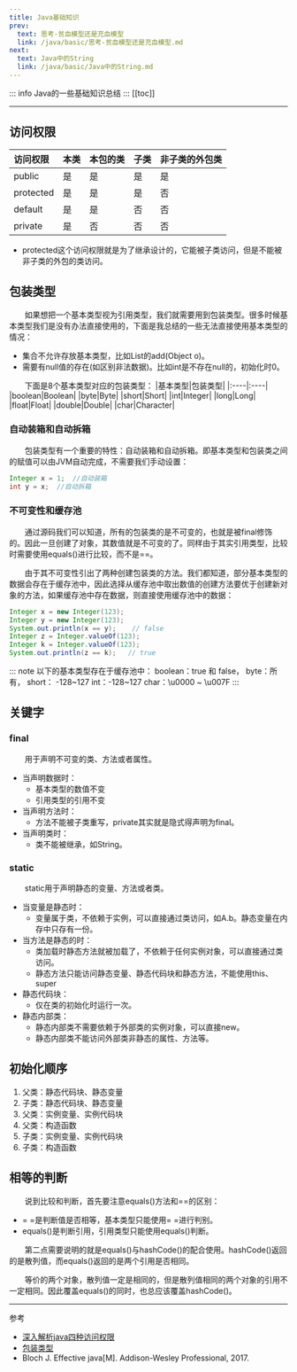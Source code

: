 ```yaml
---
title: Java基础知识
prev:
  text: 思考-贫血模型还是充血模型
  link: /java/basic/思考-贫血模型还是充血模型.md
next:
  text: Java中的String
  link: /java/basic/Java中的String.md
---
```

::: info
Java的一些基础知识总结
:::
[[toc]]

***
## 访问权限
|访问权限|本类|本包的类|子类|非子类的外包类|
|:----|:----|:----|:----|:----|
|public|是|是|是|是|
|protected|是|是|是|否|
|default|是|是|否|否|
|private|是|否|否|否|

- protected这个访问权限就是为了继承设计的，它能被子类访问，但是不能被非子类的外包的类访问。

## 包装类型
&#8195;&#8195;如果想把一个基本类型视为引用类型，我们就需要用到包装类型。很多时候基本类型我们是没有办法直接使用的，下面是我总结的一些无法直接使用基本类型的情况：

- 集合不允许存放基本类型，比如List的add(Object o)。
- 需要有null值的存在(如区别非法数据)。比如int是不存在null的，初始化时0。

&#8195;&#8195;下面是8个基本类型对应的包装类型：
|基本类型|包装类型|
|:----|:----|
|boolean|Boolean|
|byte|Byte|
|short|Short|
|int|Integer|
|long|Long|
|float|Float|
|double|Double|
|char|Character|

### 自动装箱和自动拆箱
&#8195;&#8195;包装类型有一个重要的特性：自动装箱和自动拆箱。即基本类型和包装类之间的赋值可以由JVM自动完成，不需要我们手动设置：
```java 
Integer x = 1;  //自动装箱
int y = x;  //自动拆箱
```
### 不可变性和缓存池
&#8195;&#8195;通过源码我们可以知道，所有的包装类的是不可变的，也就是被final修饰的。因此一旦创建了对象，其数值就是不可变的了。同样由于其实引用类型，比较时需要使用equals()进行比较，而不是==。

&#8195;&#8195;由于其不可变性引出了两种创建包装类的方法。我们都知道，部分基本类型的数据会存在于缓存池中，因此选择从缓存池中取出数值的创建方法要优于创建新对象的方法，如果缓存池中存在数据，则直接使用缓存池中的数据：
```java 
Integer x = new Integer(123);
Integer y = new Integer(123);
System.out.println(x == y);    // false
Integer z = Integer.valueOf(123);
Integer k = Integer.valueOf(123);
System.out.println(z == k);   // true
```
::: note
以下的基本类型存在于缓存池中：
boolean：true 和 false，
byte：所有，
short： -128~127
int：-128~127
char：\u0000 ~ \u007F
:::

## 关键字
### final
&#8195;&#8195;用于声明不可变的类、方法或者属性。
- 当声明数据时：
  - 基本类型的数值不变
  - 引用类型的引用不变
- 当声明方法时：
  - 方法不能被子类重写，private其实就是隐式得声明为final。
- 当声明类时：
  - 类不能被继承，如String。

### static
&#8195;&#8195;static用于声明静态的变量、方法或者类。
- 当变量是静态时：
  - 变量属于类，不依赖于实例，可以直接通过类访问，如A.b。静态变量在内存中只存有一份。
- 当方法是静态的时：
  - 类加载时静态方法就被加载了，不依赖于任何实例对象，可以直接通过类访问。
  - 静态方法只能访问静态变量、静态代码块和静态方法，不能使用this、super
- 静态代码块：
  - 仅在类的初始化时运行一次。
- 静态内部类：
  - 静态内部类不需要依赖于外部类的实例对象，可以直接new。
  - 静态内部类不能访问外部类非静态的属性、方法等。

## 初始化顺序
1. 父类：静态代码块、静态变量
2. 子类：静态代码块、静态变量
3. 父类：实例变量、实例代码块
4. 父类：构造函数
5. 子类：实例变量、实例代码块
6. 子类：构造函数

## 相等的判断
&#8195;&#8195;说到比较和判断，首先要注意equals()方法和==的区别：
- = =是判断值是否相等，基本类型只能使用= =进行判别。
- equals()是判断引用，引用类型只能使用equals()判断。

&#8195;&#8195;第二点需要说明的就是equals()与hashCode()的配合使用。hashCode()返回的是散列值，而equals()返回的是两个引用是否相同。

&#8195;&#8195;等价的两个对象，散列值一定是相同的，但是散列值相同的两个对象的引用不一定相同。因此覆盖equals()的同时，也总应该覆盖hashCode()。

***
参考
- [深入解析java四种访问权限](https://www.cnblogs.com/java-chen-hao/p/10399947.html)
- [包装类型](https://www.liaoxuefeng.com/wiki/1252599548343744/1260473794166400)
- Bloch J. Effective java[M]. Addison-Wesley Professional, 2017.